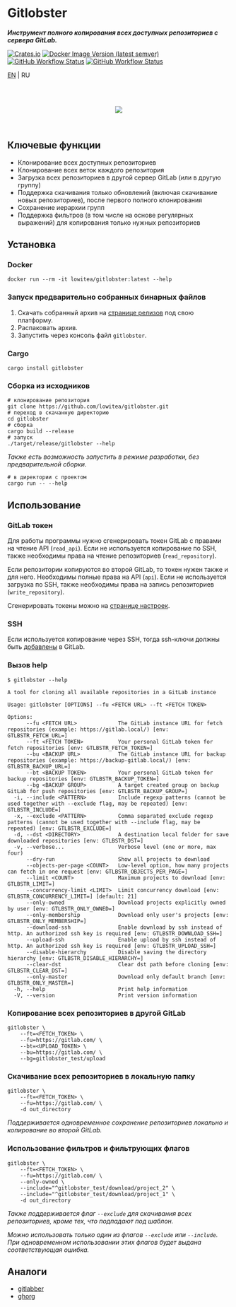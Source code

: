 # Gitlobster

**_Инструмент полного копирования всех доступных репозиториев с сервера GitLab._**

[![Crates.io](https://img.shields.io/crates/v/gitlobster?style=for-the-badge)](https://crates.io/crates/gitlobster)
[![Docker Image Version (latest semver)](https://img.shields.io/docker/v/lowitea/gitlobster?sort=semver&label=docker&style=for-the-badge)](https://hub.docker.com/r/lowitea/gitlobster)
[![GitHub Workflow Status](https://img.shields.io/github/actions/workflow/status/lowitea/gitlobster/integration_test.yml?branch=master&label=integration%20tests&style=for-the-badge)](https://github.com/lowitea/gitlobster/actions)
[![GitHub Workflow Status](https://img.shields.io/github/actions/workflow/status/lowitea/gitlobster/test.yml?branch=master&label=unit%20tests&style=for-the-badge)](https://github.com/lowitea/gitlobster/actions)

[EN](README.md) | RU

<br>
<br>

<p align="center"><img src="https://github.com/lowitea/gitlobster/raw/master/logo.png"></p>

<br>

## Ключевые функции

- Клонирование всех доступных репозиториев
- Клонирование всех веток каждого репозитория
- Загрузка всех репозиториев в другой сервер GitLab (или в другую группу)
- Поддержка скачивания только обновлений (включая скачивание новых репозиториев), после первого полного клонирования
- Сохранение иерархии групп
- Поддержка фильтров (в том числе на основе регулярных выражений) для копирования только нужных репозиториев

## Установка

### Docker

```shell
docker run --rm -it lowitea/gitlobster:latest --help
```

### Запуск предварительно собранных бинарных файлов

1. Скачать собранный архив на [странице релизов](https://github.com/lowitea/gitlobster/releases) под свою платформу.
2. Распаковать архив.
3. Запустить через консоль файл `gitlobster`.

### Cargo

```shell
cargo install gitlobster
```

### Сборка из исходников

```shell
# клонирование репозитория
git clone https://github.com/lowitea/gitlobster.git
# переход в скачанную директорию
cd gitlobster
# сборка
cargo build --release
# запуск
./target/release/gitlobster --help
```

_Также есть возможность запустить в режиме разработки, без предварительной сборки._

```shell
# в директории с проектом
cargo run -- --help
```

## Использование

### GitLab токен

Для работы программы нужно сгенерировать токен GitLab с правами на чтение API (`read_api`). Если не используется копирование по SSH, также необходимы права на чтение репозиториев (`read_repository`).

Если репозитории копируются во второй GitLab, то токен нужен также и для него. Необходимы полные права на API (`api`). Если не используется загрузка по SSH, также необходимы права на запись репозиториев (`write_repository`).

Сгенерировать токены можно на [странице настроек](https://gitlab.com/-/profile/personal_access_tokens).

### SSH

Если используется копирование через SSH, тогда ssh-ключи должны быть [добавлены](https://gitlab.com/-/profile/keys) в GitLab.

### Вызов help

```text
$ gitlobster --help

A tool for cloning all available repositories in a GitLab instance

Usage: gitlobster [OPTIONS] --fu <FETCH URL> --ft <FETCH TOKEN>

Options:
      --fu <FETCH URL>             The GitLab instance URL for fetch repositories (example: https://gitlab.local/) [env: GTLBSTR_FETCH_URL=]
      --ft <FETCH TOKEN>           Your personal GitLab token for fetch repositories [env: GTLBSTR_FETCH_TOKEN=]
      --bu <BACKUP URL>            The GitLab instance URL for backup repositories (example: https://backup-gitlab.local/) [env: GTLBSTR_BACKUP_URL=]
      --bt <BACKUP TOKEN>          Your personal GitLab token for backup repositories [env: GTLBSTR_BACKUP_TOKEN=]
      --bg <BACKUP GROUP>          A target created group on backup GitLab for push repositories [env: GTLBSTR_BACKUP_GROUP=]
  -i, --include <PATTERN>          Include regexp patterns (cannot be used together with --exclude flag, may be repeated) [env: GTLBSTR_INCLUDE=]
  -x, --exclude <PATTERN>          Comma separated exclude regexp patterns (cannot be used together with --include flag, may be repeated) [env: GTLBSTR_EXCLUDE=]
  -d, --dst <DIRECTORY>            A destination local folder for save downloaded repositories [env: GTLBSTR_DST=]
  -v, --verbose...                 Verbose level (one or more, max four)
      --dry-run                    Show all projects to download
      --objects-per-page <COUNT>   Low-level option, how many projects can fetch in one request [env: GTLBSTR_OBJECTS_PER_PAGE=]
      --limit <COUNT>              Maximum projects to download [env: GTLBSTR_LIMIT=]
      --concurrency-limit <LIMIT>  Limit concurrency download [env: GTLBSTR_CONCURRENCY_LIMIT=] [default: 21]
      --only-owned                 Download projects explicitly owned by user [env: GTLBSTR_ONLY_OWNED=]
      --only-membership            Download only user's projects [env: GTLBSTR_ONLY_MEMBERSHIP=]
      --download-ssh               Enable download by ssh instead of http. An authorized ssh key is required [env: GTLBSTR_DOWNLOAD_SSH=]
      --upload-ssh                 Enable upload by ssh instead of http. An authorized ssh key is required [env: GTLBSTR_UPLOAD_SSH=]
      --disable-hierarchy          Disable saving the directory hierarchy [env: GTLBSTR_DISABLE_HIERARCHY=]
      --clear-dst                  Clear dst path before cloning [env: GTLBSTR_CLEAR_DST=]
      --only-master                Download only default branch [env: GTLBSTR_ONLY_MASTER=]
  -h, --help                       Print help information
  -V, --version                    Print version information
```

### Копирование всех репозиториев в другой GitLab

```shell
gitlobster \
    --ft=<FETCH_TOKEN> \
    --fu=https://gitlab.com/ \
    --bt=<UPLOAD_TOKEN> \
    --bu=https://gitlab.com/ \
    --bg=gitlobster_test/upload
```

### Скачивание всех репозиториев в локальную папку

```shell
gitlobster \
    --ft=<FETCH_TOKEN> \
    --fu=https://gitlab.com/ \
    -d out_directory
```

_Поддерживается одновременное сохранение репозиториев локально и копирование во второй GitLab._

### Использование фильтров и фильтрующих флагов

```shell
gitlobster \
    --ft=<FETCH_TOKEN> \
    --fu=https://gitlab.com/ \
    --only-owned \
    --include="^gitlobster_test/download/project_2" \
    --include="^gitlobster_test/download/project_1" \
    -d out_directory
```

_Также поддерживается флаг `--exclude` для скачивания всех репозиториев, кроме тех, что подпадают под шаблон._

_Можно использовать только один из флагов `--exclude` или `--include`. При одновременном использовании этих флагов будет выдана соответствующая ошибка._

## Аналоги

- [gitlabber](https://github.com/ezbz/gitlabber)
- [ghorg](https://github.com/gabrie30/ghorg)
